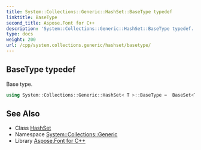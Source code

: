 ```yaml
---
title: System::Collections::Generic::HashSet::BaseType typedef
linktitle: BaseType
second_title: Aspose.Font for C++
description: 'System::Collections::Generic::HashSet::BaseType typedef. Base type in C++.'
type: docs
weight: 200
url: /cpp/system.collections.generic/hashset/basetype/
---
```

## BaseType typedef


Base type.

```cpp
using System::Collections::Generic::HashSet< T >::BaseType =  BaseSet<T, std::unordered_set<T, EqualityComparerHashAdapter<T>, EqualityComparerAdapter<T>, typename System::Details::CollectionHelpers::ContainerPointerMode<T>::allocator_type>>
```

## See Also

* Class [HashSet](../)
* Namespace [System::Collections::Generic](../../)
* Library [Aspose.Font for C++](../../../)
